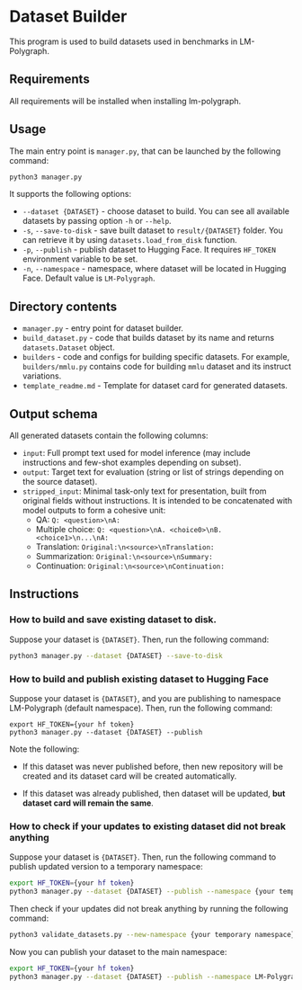 # Dataset Builder

This program is used to build datasets used in benchmarks in LM-Polygraph.

## Requirements

All requirements will be installed when installing lm-polygraph.

## Usage

The main entry point is `manager.py`, that can be launched by the following command:

```bash
python3 manager.py
```

It supports the following options:

* `--dataset {DATASET}` - choose dataset to build. You can see all available datasets by passing option `-h` or `--help`.
* `-s`, `--save-to-disk` - save built dataset to `result/{DATASET}` folder. You can retrieve it by using `datasets.load_from_disk` function.
* `-p`, `--publish` - publish dataset to Hugging Face. It requires `HF_TOKEN` environment variable to be set.
* `-n`, `--namespace` - namespace, where dataset will be located in Hugging Face. Default value is `LM-Polygraph`.

## Directory contents

* `manager.py` - entry point for dataset builder.
* `build_dataset.py` - code that builds dataset by its name and returns `datasets.Dataset` object.
* `builders` - code and configs for building specific datasets. For example, `builders/mmlu.py` contains code for building `mmlu` dataset and its instruct variations.
* `template_readme.md` - Template for dataset card for generated datasets.

## Output schema

All generated datasets contain the following columns:

- `input`: Full prompt text used for model inference (may include instructions and few-shot examples depending on subset).
- `output`: Target text for evaluation (string or list of strings depending on the source dataset).
- `stripped_input`: Minimal task-only text for presentation, built from original fields without instructions. It is intended to be concatenated with model outputs to form a cohesive unit:
  - QA: `Q: <question>\nA:`
  - Multiple choice: `Q: <question>\nA. <choice0>\nB. <choice1>\n...\nA:`
  - Translation: `Original:\n<source>\nTranslation:`
  - Summarization: `Original:\n<source>\nSummary:`
  - Continuation: `Original:\n<source>\nContinuation:`

## Instructions

### How to build and save existing dataset to disk.

Suppose your dataset is `{DATASET}`. Then, run the following command:

```bash
python3 manager.py --dataset {DATASET} --save-to-disk
```

### How to build and publish existing dataset to Hugging Face

Suppose your dataset is `{DATASET}`, and you are publishing to namespace LM-Polygraph (default namespace). Then, run the following command:

```
export HF_TOKEN={your hf token}
python3 manager.py --dataset {DATASET} --publish
```

Note the following:
*  If this dataset was never published before, then new repository will be created and its dataset card will be created automatically.

* If this dataset was already published, then dataset will be updated, **but dataset card will remain the same**.

### How to check if your updates to existing dataset did not break anything

Suppose your dataset is `{DATASET}`. Then, run the following command to publish updated version to a temporary namespace:

```bash
export HF_TOKEN={your hf token}
python3 manager.py --dataset {DATASET} --publish --namespace {your temporary namespace}
```

Then check if your updates did not break anything by running the following command:

```bash
python3 validate_datasets.py --new-namespace {your temporary namespace} --datasets {DATASET}
```

Now you can publish your dataset to the main namespace:

```bash
export HF_TOKEN={your hf token}
python3 manager.py --dataset {DATASET} --publish --namespace LM-Polygraph
```
